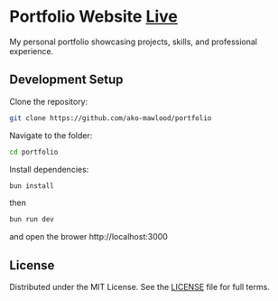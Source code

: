# Portfolio Website [Live](https://akooo.vercel.app/)

My personal portfolio showcasing projects, skills, and professional experience.

## Development Setup

Clone the repository:

```bash
git clone https://github.com/ako-mawlood/portfolio
```

Navigate to the folder:

```bash
cd portfolio
```

Install dependencies:

```bash
bun install
```

then

```bash
bun run dev
```

and
open the brower
http://localhost:3000

## License

Distributed under the MIT License.
See the [LICENSE](https://opensource.org/license/MIT) file for full terms.
